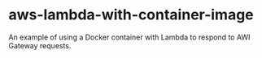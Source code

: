 # aws-lambda-with-container-image
An example of using a Docker container with Lambda to respond to AWI Gateway requests.
